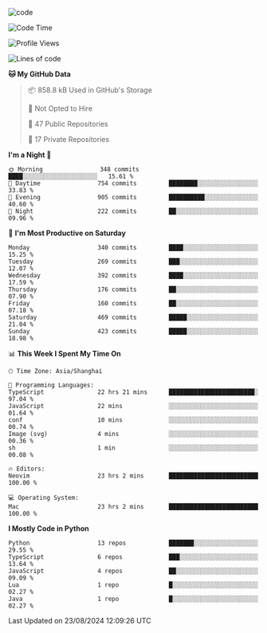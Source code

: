 
<!--
**liuyaanng/liuyaanng** is a ✨ _special_ ✨ repository because its `README.md` (this file) appears on your GitHub profile.

Here are some ideas to get you started:

- 🔭 I’m currently working on ...
- 🌱 I’m currently learning ...
- 👯 I’m looking to collaborate on ...
- 🤔 I’m looking for help with ...
- 💬 Ask me about ...
- 📫 How to reach me: ...
- 😄 Pronouns: ...
- ⚡ Fun fact: ...
-->


![code](https://cdn.jsdelivr.net/gh/liuyaanng/liuyaanng@1.0/code.gif) 

<!--START_SECTION:waka-->
![Code Time](http://img.shields.io/badge/Code%20Time-702%20hrs%2016%20mins-blue)

![Profile Views](http://img.shields.io/badge/Profile%20Views-0-blue)

![Lines of code](https://img.shields.io/badge/From%20Hello%20World%20I%27ve%20Written-14.7%20million%20lines%20of%20code-blue)

**🐱 My GitHub Data** 

> 📦 858.8 kB Used in GitHub's Storage 
 > 
> 🚫 Not Opted to Hire
 > 
> 📜 47 Public Repositories 
 > 
> 🔑 17 Private Repositories 
 > 
**I'm a Night 🦉** 

```text
🌞 Morning                348 commits         ████░░░░░░░░░░░░░░░░░░░░░   15.61 % 
🌆 Daytime                754 commits         ████████░░░░░░░░░░░░░░░░░   33.83 % 
🌃 Evening                905 commits         ██████████░░░░░░░░░░░░░░░   40.60 % 
🌙 Night                  222 commits         ██░░░░░░░░░░░░░░░░░░░░░░░   09.96 % 
```
📅 **I'm Most Productive on Saturday** 

```text
Monday                   340 commits         ████░░░░░░░░░░░░░░░░░░░░░   15.25 % 
Tuesday                  269 commits         ███░░░░░░░░░░░░░░░░░░░░░░   12.07 % 
Wednesday                392 commits         ████░░░░░░░░░░░░░░░░░░░░░   17.59 % 
Thursday                 176 commits         ██░░░░░░░░░░░░░░░░░░░░░░░   07.90 % 
Friday                   160 commits         ██░░░░░░░░░░░░░░░░░░░░░░░   07.18 % 
Saturday                 469 commits         █████░░░░░░░░░░░░░░░░░░░░   21.04 % 
Sunday                   423 commits         █████░░░░░░░░░░░░░░░░░░░░   18.98 % 
```


📊 **This Week I Spent My Time On** 

```text
🕑︎ Time Zone: Asia/Shanghai

💬 Programming Languages: 
TypeScript               22 hrs 21 mins      ████████████████████████░   97.04 % 
JavaScript               22 mins             ░░░░░░░░░░░░░░░░░░░░░░░░░   01.64 % 
conf                     10 mins             ░░░░░░░░░░░░░░░░░░░░░░░░░   00.74 % 
Image (svg)              4 mins              ░░░░░░░░░░░░░░░░░░░░░░░░░   00.36 % 
sh                       1 min               ░░░░░░░░░░░░░░░░░░░░░░░░░   00.08 % 

🔥 Editors: 
Neovim                   23 hrs 2 mins       █████████████████████████   100.00 % 

💻 Operating System: 
Mac                      23 hrs 2 mins       █████████████████████████   100.00 % 
```

**I Mostly Code in Python** 

```text
Python                   13 repos            ███████░░░░░░░░░░░░░░░░░░   29.55 % 
TypeScript               6 repos             ███░░░░░░░░░░░░░░░░░░░░░░   13.64 % 
JavaScript               4 repos             ██░░░░░░░░░░░░░░░░░░░░░░░   09.09 % 
Lua                      1 repo              █░░░░░░░░░░░░░░░░░░░░░░░░   02.27 % 
Java                     1 repo              █░░░░░░░░░░░░░░░░░░░░░░░░   02.27 % 
```




 Last Updated on 23/08/2024 12:09:26 UTC
<!--END_SECTION:waka-->
